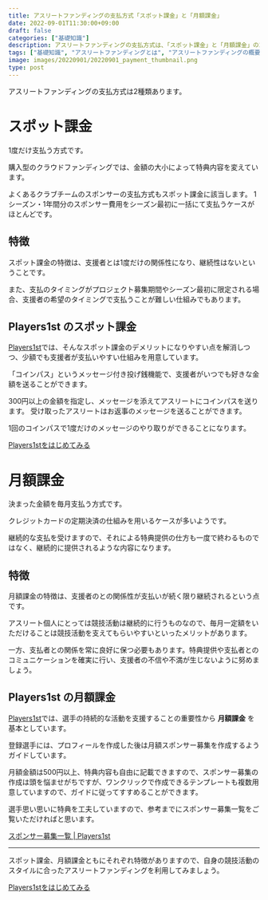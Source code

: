 ```yaml
---
title: アスリートファンディングの支払方式「スポット課金」と「月額課金」
date: 2022-09-01T11:30:00+09:00
draft: false
categories: ["基礎知識"]
description: アスリートファンディングの支払方式は、「スポット課金」と「月額課金」の2種類があります。それぞれの特徴と違いを理解して、アスリートファンディングを活用しましょう。
tags: ["基礎知識", "アスリートファンディングとは", "アスリートファンディングの概要"]
image: images/20220901/20220901_payment_thumbnail.png
type: post
---
```


アスリートファンディングの支払方式は2種類あります。

# スポット課金

1度だけ支払う方式です。

購入型のクラウドファンディングでは、金額の大小によって特典内容を変えています。

よくあるクラブチームのスポンサーの支払方式もスポット課金に該当します。
1シーズン・1年間分のスポンサー費用をシーズン最初に一括にて支払うケースがほとんどです。

## 特徴

スポット課金の特徴は、支援者とは1度だけの関係性になり、継続性はないということです。

また、支払のタイミングがプロジェクト募集期間やシーズン最初に限定される場合、支援者の希望のタイミングで支払うことが難しい仕組みでもあります。

## Players1st のスポット課金

[Players1st][p1st_site]では、そんなスポット課金のデメリットになりやすい点を解消しつつ、少額でも支援者が支払いやすい仕組みを用意しています。

「コインパス」というメッセージ付き投げ銭機能で、支援者がいつでも好きな金額を送ることができます。

300円以上の金額を指定し、メッセージを添えてアスリートにコインパスを送ります。
受け取ったアスリートはお返事のメッセージを送ることができます。

1回のコインパスで1度だけのメッセージのやり取りができることになります。

<a href="https://players1.st/">
  <div class="primary-button">
    Players1stをはじめてみる
  </div>
</a>

# 月額課金

決まった金額を毎月支払う方式です。

クレジットカードの定期決済の仕組みを用いるケースが多いようです。

継続的な支払を受けますので、それによる特典提供の仕方も一度で終わるものではなく、継続的に提供されるような内容になります。

## 特徴

月額課金の特徴は、支援者のとの関係性が支払いが続く限り継続されるという点です。

アスリート個人にとっては競技活動は継続的に行うものなので、毎月一定額をいただけることは競技活動を支えてもらいやすいといったメリットがあります。

一方、支払者との関係を常に良好に保つ必要もあります。特典提供や支払者とのコミュニケーションを確実に行い、支援者の不信や不満が生じないように努めましょう。

## Players1st の月額課金

[Players1st](p1st_site)では、選手の持続的な活動を支援することの重要性から **月額課金** を基本としています。

登録選手には、プロフィールを作成した後は月額スポンサー募集を作成するようガイドしています。

月額金額は500円以上、特典内容も自由に記載できますので、スポンサー募集の作成は頭を悩ませがちですが、ワンクリックで作成できるテンプレートも複数用意していますので、ガイドに従ってすすめることができます。

選手思い思いに特典を工夫していますので、参考までにスポンサー募集一覧をご覧いただければと思います。


<a href="https://players1.st/proposals?sort=greater">
  <div class="primary-button">
    スポンサー募集一覧 | Players1st
  </div>
</a>

<hr>

スポット課金、月額課金ともにそれぞれ特徴がありますので、自身の競技活動のスタイルに合ったアスリートファンディングを利用してみましょう。

<a href="https://players1.st/">
  <div class="primary-button">
    Players1stをはじめてみる
  </div>
</a>

[p1st_site]: https://players1.st
